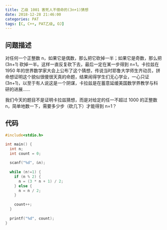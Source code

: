 ```yaml
---
title: 乙级 1001 害死人不偿命的(3n+1)猜想 
date: 2018-12-28 21:46:00
categories: PAT
tags: [C, C++, PAT乙级, OJ]
---
```


## 问题描述

对任何一个正整数 n，如果它是偶数，那么把它砍掉一半；如果它是奇数，那么把 (3n+1) 砍掉一半。这样一直反复砍下去，最后一定在某一步得到 n=1。卡拉兹在 1950 年的世界数学家大会上公布了这个猜想，传说当时耶鲁大学师生齐动员，拼命想证明这个貌似很傻很天真的命题，结果闹得学生们无心学业，一心只证 (3n+1)，以至于有人说这是一个阴谋，卡拉兹是在蓄意延缓美国数学界教学与科研的进展……

我们今天的题目不是证明卡拉兹猜想，而是对给定的任一不超过 1000 的正整数 n，简单地数一下，需要多少步（砍几下）才能得到 n=1？

## 代码

```C
#include<stdio.h>

int main() {
  int n;
  int count = 0;
  
  scanf("%d", &n);
  
  while (n!=1) {
    if (n % 2) {
      n = (3 * n + 1) / 2;
    } else {
      n = n / 2;
    }
    
    count++;
  }
  
  printf("%d", count);
}
```